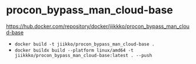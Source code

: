 # procon_bypass_man_cloud-base
https://hub.docker.com/repository/docker/jiikkko/procon_bypass_man_cloud-base

* `docker build -t jiikko/procon_bypass_man_cloud-base .`
* `docker buildx build --platform linux/amd64 -t jiikkko/procon_bypass_man_cloud-base:latest . --push`
